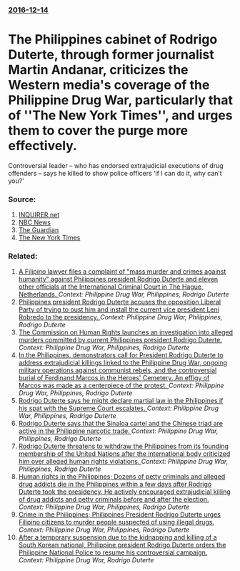 ### [2016-12-14](/news/2016/12/14/index.md)

# The Philippines cabinet of Rodrigo Duterte, through former journalist Martin Andanar, criticizes the Western media's coverage of the Philippine Drug War, particularly that of ''The New York Times'', and urges them to cover the purge more effectively. 

Controversial leader – who has endorsed extrajudicial executions of drug offenders – says he killed to show police officers ‘if I can do it, why can’t you?’


### Source:

1. [INQUIRER.net](http://newsinfo.inquirer.net/853420/duterte-i-personally-killed-drug-suspects)
2. [NBC News](http://www.nbcnews.com/news/us-news/philippine-president-under-fire-claims-he-personally-killed-criminals-n695936)
3. [The Guardian](https://www.theguardian.com/world/2016/dec/14/philippines-president-rodrigo-duterte-personally-killed-criminals)
4. [The New York Times](http://www.nytimes.com/2016/12/12/world/asia/philippines-president-criticizes-times-piece-on-deadly-antidrug-campaign.html)

### Related:

1. [A Filipino lawyer files a complaint of "mass murder and crimes against humanity" against Philippines president Rodrigo Duterte and eleven other officials at the International Criminal Court in The Hague, Netherlands. ](/news/2017/04/24/a-filipino-lawyer-files-a-complaint-of-mass-murder-and-crimes-against-humanity-against-philippines-president-rodrigo-duterte-and-eleven-ot.md) _Context: Philippine Drug War, Philippines, Rodrigo Duterte_
2. [Philippines president  Rodrigo Duterte accuses the opposition Liberal Party of trying to oust him and install the current vice president  Leni Robredo to the presidency. ](/news/2016/12/7/philippines-president-rodrigo-duterte-accuses-the-opposition-liberal-party-of-trying-to-oust-him-and-install-the-current-vice-president-le.md) _Context: Philippine Drug War, Philippines, Rodrigo Duterte_
3. [The Commission on Human Rights launches an investigation into alleged murders committed by current Philippines president Rodrigo Duterte. ](/news/2016/12/22/the-commission-on-human-rights-launches-an-investigation-into-alleged-murders-committed-by-current-philippines-president-rodrigo-duterte.md) _Context: Philippine Drug War, Philippines, Rodrigo Duterte_
4. [In the Philippines, demonstrators call for President Rodrigo Duterte to address extrajudicial killings linked to the Philippine Drug War, ongoing military operations against communist rebels, and the controversial burial of Ferdinand Marcos in the Heroes' Cemetery. An effigy of Marcos was made as a centerpiece of the protest. ](/news/2016/12/10/in-the-philippines-demonstrators-call-for-president-rodrigo-duterte-to-address-extrajudicial-killings-linked-to-the-philippine-drug-war-on.md) _Context: Philippine Drug War, Philippines, Rodrigo Duterte_
5. [Rodrigo Duterte says he might declare martial law in the Philippines if his spat with the Supreme Court escalates. ](/news/2016/08/9/rodrigo-duterte-says-he-might-declare-martial-law-in-the-philippines-if-his-spat-with-the-supreme-court-escalates.md) _Context: Philippine Drug War, Philippines, Rodrigo Duterte_
6. [Rodrigo Duterte says that the Sinaloa cartel and the Chinese triad are active in the Philippine narcotic trade. ](/news/2016/08/4/rodrigo-duterte-says-that-the-sinaloa-cartel-and-the-chinese-triad-are-active-in-the-philippine-narcotic-trade.md) _Context: Philippine Drug War, Philippines, Rodrigo Duterte_
7. [Rodrigo Duterte threatens to withdraw the Philippines from its founding membership of the United Nations after the international body criticized him over alleged human rights violations. ](/news/2016/08/21/rodrigo-duterte-threatens-to-withdraw-the-philippines-from-its-founding-membership-of-the-united-nations-after-the-international-body-critic.md) _Context: Philippine Drug War, Philippines, Rodrigo Duterte_
8. [Human rights in the Philippines; Dozens of petty criminals and alleged drug addicts die in the Philippines within a few days after Rodrigo Duterte took the presidency. He actively encouraged extrajudicial killing of drug addicts and petty criminals before and after the election. ](/news/2016/07/5/human-rights-in-the-philippines-dozens-of-petty-criminals-and-alleged-drug-addicts-die-in-the-philippines-within-a-few-days-after-rodrigo-d.md) _Context: Philippine Drug War, Philippines, Rodrigo Duterte_
9. [Crime in the Philippines; Philippines President Rodrigo Duterte urges Filipino citizens to murder people suspected of using illegal drugs. ](/news/2016/07/1/crime-in-the-philippines-philippines-president-rodrigo-duterte-urges-filipino-citizens-to-murder-people-suspected-of-using-illegal-drugs.md) _Context: Philippine Drug War, Philippines, Rodrigo Duterte_
10. [After a temporary suspension due to the kidnapping and killing of a South Korean national, Philippine president Rodrigo Duterte orders the Philippine National Police to resume his controversial campaign. ](/news/2017/03/1/after-a-temporary-suspension-due-to-the-kidnapping-and-killing-of-a-south-korean-national-philippine-president-rodrigo-duterte-orders-the-p.md) _Context: Philippine Drug War, Rodrigo Duterte_
